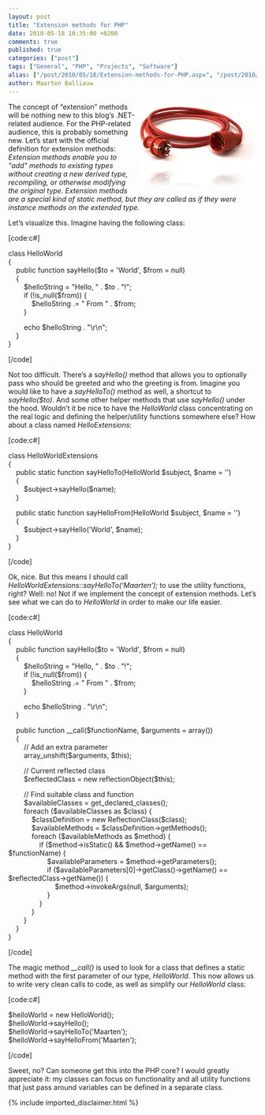 ```yaml
---
layout: post
title: "Extension methods for PHP"
date: 2010-05-18 10:35:00 +0200
comments: true
published: true
categories: ["post"]
tags: ["General", "PHP", "Projects", "Software"]
alias: ["/post/2010/05/18/Extension-methods-for-PHP.aspx", "/post/2010/05/18/extension-methods-for-php.aspx"]
author: Maarten Balliauw
---
```

<p><img style="border-right-width: 0px; margin: 5px 0px 5px 5px; display: inline; border-top-width: 0px; border-bottom-width: 0px; border-left-width: 0px" title="PHP Extension Methods" border="0" alt="PHP Extension Methods" align="right" src="/images/image_47.png" width="240" height="164" /> The concept of “extension” methods will be nothing new to this blog’s .NET-related audience. For the PHP-related audience, this is probably something new. Let’s start with the official definition for extension methods: <em>Extension methods enable you to &quot;add&quot; methods to existing types without creating a new derived type, recompiling, or otherwise modifying the original type. Extension methods are a special kind of static method, but they are called as if they were instance methods on the extended type.</em></p>  <p>Let’s visualize this. Imagine having the following class:</p>  <p>[code:c#]</p>  <p>class HelloWorld    <br />{     <br />&#160;&#160;&#160; public function sayHello($to = 'World', $from = null)     <br />&#160;&#160;&#160; {     <br />&#160;&#160;&#160;&#160;&#160;&#160;&#160; $helloString = &quot;Hello, &quot; . $to . &quot;!&quot;;     <br />&#160;&#160;&#160;&#160;&#160;&#160;&#160; if (!is_null($from)) {     <br />&#160;&#160;&#160;&#160;&#160;&#160;&#160;&#160;&#160;&#160;&#160; $helloString .= &quot; From &quot; . $from;     <br />&#160;&#160;&#160;&#160;&#160;&#160;&#160; } </p>  <p>&#160;&#160;&#160;&#160;&#160;&#160;&#160; echo $helloString . &quot;\r\n&quot;;    <br />&#160;&#160;&#160; }     <br />}</p>  <p>[/code]</p>  <p>Not too difficult. There’s a s<em>ayHello() </em>method that allows you to optionally pass who should be greeted and who the greeting is from. Imagine you would like to have a <em>sayHelloTo()</em> method as well, a shortcut to <em>sayHello($to)</em>. And some other helper methods that use s<em>ayHello() </em>under the hood. Wouldn’t it be nice to have the <em>HelloWorld</em> class concentrating on the real logic and defining the helper/utility functions somewhere else? How about a class named <em>HelloExtensions</em>:</p>  <p>[code:c#]</p>  <p>class HelloWorldExtensions    <br />{     <br />&#160;&#160;&#160; public static function sayHelloTo(HelloWorld $subject, $name = '')     <br />&#160;&#160;&#160; {     <br />&#160;&#160;&#160;&#160;&#160;&#160;&#160; $subject-&gt;sayHello($name);     <br />&#160;&#160;&#160; } </p>  <p>&#160;&#160;&#160; public static function sayHelloFrom(HelloWorld $subject, $name = '')    <br />&#160;&#160;&#160; {     <br />&#160;&#160;&#160;&#160;&#160;&#160;&#160; $subject-&gt;sayHello('World', $name);     <br />&#160;&#160;&#160; }     <br />}</p>  <p>[/code]</p>  <p>Ok, nice. But this means I should call <em>HelloWorldExtensions::sayHelloTo(‘Maarten’);</em> to use the utility functions, right? Well: no! Not if we implement the concept of extension methods. Let’s see what we can do to <em>HelloWorld</em> in order to make our life easier.</p>  <p>[code:c#]</p>  <p>class HelloWorld    <br />{     <br />&#160;&#160;&#160; public function sayHello($to = 'World', $from = null)     <br />&#160;&#160;&#160; {     <br />&#160;&#160;&#160;&#160;&#160;&#160;&#160; $helloString = &quot;Hello, &quot; . $to . &quot;!&quot;;     <br />&#160;&#160;&#160;&#160;&#160;&#160;&#160; if (!is_null($from)) {     <br />&#160;&#160;&#160;&#160;&#160;&#160;&#160;&#160;&#160;&#160;&#160; $helloString .= &quot; From &quot; . $from;     <br />&#160;&#160;&#160;&#160;&#160;&#160;&#160; } </p>  <p>&#160;&#160;&#160;&#160;&#160;&#160;&#160; echo $helloString . &quot;\r\n&quot;;    <br />&#160;&#160;&#160; } </p>  <p>&#160;&#160;&#160; public function __call($functionName, $arguments = array())    <br />&#160;&#160;&#160; {     <br />&#160;&#160;&#160;&#160;&#160;&#160;&#160; // Add an extra parameter     <br />&#160;&#160;&#160;&#160;&#160;&#160;&#160; array_unshift($arguments, $this); </p>  <p>&#160;&#160;&#160;&#160;&#160;&#160;&#160; // Current reflected class    <br />&#160;&#160;&#160;&#160;&#160;&#160;&#160; $reflectedClass = new reflectionObject($this); </p>  <p>&#160;&#160;&#160;&#160;&#160;&#160;&#160; // Find suitable class and function    <br />&#160;&#160;&#160;&#160;&#160;&#160;&#160; $availableClasses = get_declared_classes();     <br />&#160;&#160;&#160;&#160;&#160;&#160;&#160; foreach ($availableClasses as $class) {     <br />&#160;&#160;&#160;&#160;&#160;&#160;&#160;&#160;&#160;&#160;&#160; $classDefinition = new ReflectionClass($class);     <br />&#160;&#160;&#160;&#160;&#160;&#160;&#160;&#160;&#160;&#160;&#160; $availableMethods = $classDefinition-&gt;getMethods();     <br />&#160;&#160;&#160;&#160;&#160;&#160;&#160;&#160;&#160;&#160;&#160; foreach ($availableMethods as $method) {     <br />&#160;&#160;&#160;&#160;&#160;&#160;&#160;&#160;&#160;&#160;&#160;&#160;&#160;&#160;&#160; if ($method-&gt;isStatic() &amp;&amp; $method-&gt;getName() == $functionName) {     <br />&#160;&#160;&#160;&#160;&#160;&#160;&#160;&#160;&#160;&#160;&#160;&#160;&#160;&#160;&#160;&#160;&#160;&#160;&#160; $availableParameters = $method-&gt;getParameters();     <br />&#160;&#160;&#160;&#160;&#160;&#160;&#160;&#160;&#160;&#160;&#160;&#160;&#160;&#160;&#160;&#160;&#160;&#160;&#160; if ($availableParameters[0]-&gt;getClass()-&gt;getName() == $reflectedClass-&gt;getName()) {     <br />&#160;&#160;&#160;&#160;&#160;&#160;&#160;&#160;&#160;&#160;&#160;&#160;&#160;&#160;&#160;&#160;&#160;&#160;&#160;&#160;&#160;&#160;&#160; $method-&gt;invokeArgs(null, $arguments);     <br />&#160;&#160;&#160;&#160;&#160;&#160;&#160;&#160;&#160;&#160;&#160;&#160;&#160;&#160;&#160;&#160;&#160;&#160;&#160; }     <br />&#160;&#160;&#160;&#160;&#160;&#160;&#160;&#160;&#160;&#160;&#160;&#160;&#160;&#160;&#160; }     <br />&#160;&#160;&#160;&#160;&#160;&#160;&#160;&#160;&#160;&#160;&#160; }     <br />&#160;&#160;&#160;&#160;&#160;&#160;&#160; }     <br />&#160;&#160;&#160; }     <br />}</p>  <p>[/code]</p>  <p>The magic method <em>__call()</em> is used to look for a class that defines a static method with the first parameter of our type, <em>HelloWorld</em>. This now allows us to write very clean calls to code, as well as simplify our <em>HelloWorld </em>class:</p>  <p>[code:c#]</p>  <p>$helloWorld = new HelloWorld();    <br />$helloWorld-&gt;sayHello();     <br />$helloWorld-&gt;sayHelloTo('Maarten');     <br />$helloWorld-&gt;sayHelloFrom('Maarten');</p>  <p>[/code]</p>  <p>Sweet, no? Can someone get this into the PHP core? I would greatly appreciate it: my classes can focus on functionality and all utility functions that just pass around variables can be defined in a separate class.</p>

{% include imported_disclaimer.html %}

